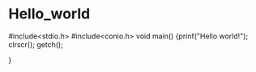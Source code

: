 # Hello_world
#include<stdio.h>
#include<conio.h>
void main()
{prinf("Hello world!");
clrscr();
getch();


}
